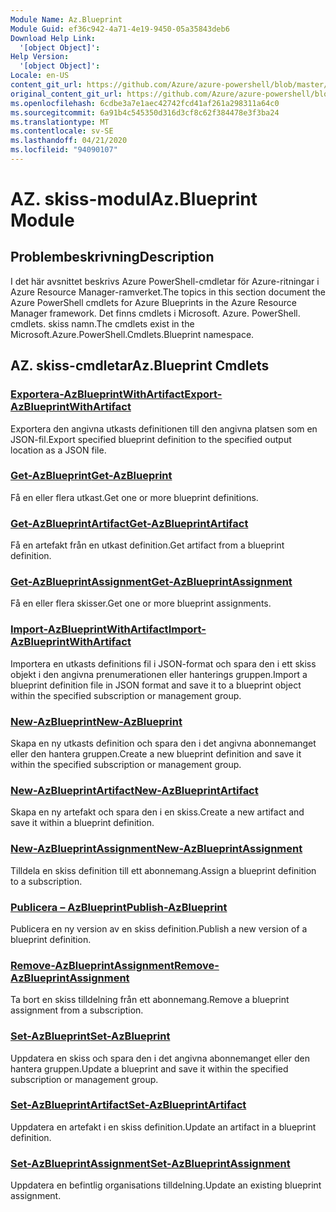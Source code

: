 ```yaml
---
Module Name: Az.Blueprint
Module Guid: ef36c942-4a71-4e19-9450-05a35843deb6
Download Help Link:
  '[object Object]': 
Help Version:
  '[object Object]': 
Locale: en-US
content_git_url: https://github.com/Azure/azure-powershell/blob/master/src/Blueprint/Blueprint/help/Az.Blueprint.md
original_content_git_url: https://github.com/Azure/azure-powershell/blob/master/src/Blueprint/Blueprint/help/Az.Blueprint.md
ms.openlocfilehash: 6cdbe3a7e1aec42742fcd41af261a298311a64c0
ms.sourcegitcommit: 6a91b4c545350d316d3cf8c62f384478e3f3ba24
ms.translationtype: MT
ms.contentlocale: sv-SE
ms.lasthandoff: 04/21/2020
ms.locfileid: "94090107"
---
```

# <span data-ttu-id="425f2-101">AZ. skiss-modul</span><span class="sxs-lookup"><span data-stu-id="425f2-101">Az.Blueprint Module</span></span>
## <span data-ttu-id="425f2-102">Problembeskrivning</span><span class="sxs-lookup"><span data-stu-id="425f2-102">Description</span></span>
<span data-ttu-id="425f2-103">I det här avsnittet beskrivs Azure PowerShell-cmdletar för Azure-ritningar i Azure Resource Manager-ramverket.</span><span class="sxs-lookup"><span data-stu-id="425f2-103">The topics in this section document the Azure PowerShell cmdlets for Azure Blueprints in the Azure Resource Manager framework.</span></span> <span data-ttu-id="425f2-104">Det finns cmdlets i Microsoft. Azure. PowerShell. cmdlets. skiss namn.</span><span class="sxs-lookup"><span data-stu-id="425f2-104">The cmdlets exist in the Microsoft.Azure.PowerShell.Cmdlets.Blueprint namespace.</span></span>

## <span data-ttu-id="425f2-105">AZ. skiss-cmdletar</span><span class="sxs-lookup"><span data-stu-id="425f2-105">Az.Blueprint Cmdlets</span></span>
### [<span data-ttu-id="425f2-106">Exportera-AzBlueprintWithArtifact</span><span class="sxs-lookup"><span data-stu-id="425f2-106">Export-AzBlueprintWithArtifact</span></span>](Export-AzBlueprintWithArtifact.md)
<span data-ttu-id="425f2-107">Exportera den angivna utkasts definitionen till den angivna platsen som en JSON-fil.</span><span class="sxs-lookup"><span data-stu-id="425f2-107">Export specified blueprint definition to the specified output location as a JSON file.</span></span> 

### [<span data-ttu-id="425f2-108">Get-AzBlueprint</span><span class="sxs-lookup"><span data-stu-id="425f2-108">Get-AzBlueprint</span></span>](Get-AzBlueprint.md)
<span data-ttu-id="425f2-109">Få en eller flera utkast.</span><span class="sxs-lookup"><span data-stu-id="425f2-109">Get one or more blueprint definitions.</span></span>

### [<span data-ttu-id="425f2-110">Get-AzBlueprintArtifact</span><span class="sxs-lookup"><span data-stu-id="425f2-110">Get-AzBlueprintArtifact</span></span>](Get-AzBlueprintArtifact.md)
<span data-ttu-id="425f2-111">Få en artefakt från en utkast definition.</span><span class="sxs-lookup"><span data-stu-id="425f2-111">Get artifact from a blueprint definition.</span></span>

### [<span data-ttu-id="425f2-112">Get-AzBlueprintAssignment</span><span class="sxs-lookup"><span data-stu-id="425f2-112">Get-AzBlueprintAssignment</span></span>](Get-AzBlueprintAssignment.md)
<span data-ttu-id="425f2-113">Få en eller flera skisser.</span><span class="sxs-lookup"><span data-stu-id="425f2-113">Get one or more blueprint assignments.</span></span>

### [<span data-ttu-id="425f2-114">Import-AzBlueprintWithArtifact</span><span class="sxs-lookup"><span data-stu-id="425f2-114">Import-AzBlueprintWithArtifact</span></span>](Import-AzBlueprintWithArtifact.md)
<span data-ttu-id="425f2-115">Importera en utkasts definitions fil i JSON-format och spara den i ett skiss objekt i den angivna prenumerationen eller hanterings gruppen.</span><span class="sxs-lookup"><span data-stu-id="425f2-115">Import a blueprint definition file in JSON format and save it to a blueprint object within the specified subscription or management group.</span></span>

### [<span data-ttu-id="425f2-116">New-AzBlueprint</span><span class="sxs-lookup"><span data-stu-id="425f2-116">New-AzBlueprint</span></span>](New-AzBlueprint.md)
<span data-ttu-id="425f2-117">Skapa en ny utkasts definition och spara den i det angivna abonnemanget eller den hantera gruppen.</span><span class="sxs-lookup"><span data-stu-id="425f2-117">Create a new blueprint definition and save it within the specified subscription or management group.</span></span>

### [<span data-ttu-id="425f2-118">New-AzBlueprintArtifact</span><span class="sxs-lookup"><span data-stu-id="425f2-118">New-AzBlueprintArtifact</span></span>](New-AzBlueprintArtifact.md)
<span data-ttu-id="425f2-119">Skapa en ny artefakt och spara den i en skiss.</span><span class="sxs-lookup"><span data-stu-id="425f2-119">Create a new artifact and save it within a blueprint definition.</span></span>

### [<span data-ttu-id="425f2-120">New-AzBlueprintAssignment</span><span class="sxs-lookup"><span data-stu-id="425f2-120">New-AzBlueprintAssignment</span></span>](New-AzBlueprintAssignment.md)
<span data-ttu-id="425f2-121">Tilldela en skiss definition till ett abonnemang.</span><span class="sxs-lookup"><span data-stu-id="425f2-121">Assign a blueprint definition to a subscription.</span></span>

### [<span data-ttu-id="425f2-122">Publicera – AzBlueprint</span><span class="sxs-lookup"><span data-stu-id="425f2-122">Publish-AzBlueprint</span></span>](Publish-AzBlueprint.md)
<span data-ttu-id="425f2-123">Publicera en ny version av en skiss definition.</span><span class="sxs-lookup"><span data-stu-id="425f2-123">Publish a new version of a blueprint definition.</span></span>

### [<span data-ttu-id="425f2-124">Remove-AzBlueprintAssignment</span><span class="sxs-lookup"><span data-stu-id="425f2-124">Remove-AzBlueprintAssignment</span></span>](Remove-AzBlueprintAssignment.md)
<span data-ttu-id="425f2-125">Ta bort en skiss tilldelning från ett abonnemang.</span><span class="sxs-lookup"><span data-stu-id="425f2-125">Remove a blueprint assignment from a subscription.</span></span>

### [<span data-ttu-id="425f2-126">Set-AzBlueprint</span><span class="sxs-lookup"><span data-stu-id="425f2-126">Set-AzBlueprint</span></span>](Set-AzBlueprint.md)
<span data-ttu-id="425f2-127">Uppdatera en skiss och spara den i det angivna abonnemanget eller den hantera gruppen.</span><span class="sxs-lookup"><span data-stu-id="425f2-127">Update a blueprint and save it within the specified subscription or management group.</span></span>

### [<span data-ttu-id="425f2-128">Set-AzBlueprintArtifact</span><span class="sxs-lookup"><span data-stu-id="425f2-128">Set-AzBlueprintArtifact</span></span>](Set-AzBlueprintArtifact.md)
<span data-ttu-id="425f2-129">Uppdatera en artefakt i en skiss definition.</span><span class="sxs-lookup"><span data-stu-id="425f2-129">Update an artifact in a blueprint definition.</span></span>

### [<span data-ttu-id="425f2-130">Set-AzBlueprintAssignment</span><span class="sxs-lookup"><span data-stu-id="425f2-130">Set-AzBlueprintAssignment</span></span>](Set-AzBlueprintAssignment.md)
<span data-ttu-id="425f2-131">Uppdatera en befintlig organisations tilldelning.</span><span class="sxs-lookup"><span data-stu-id="425f2-131">Update an existing blueprint assignment.</span></span>



